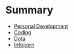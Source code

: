 # Summary

* [Personal Development](personal_development/README.md)
* [Coding](coding/README.md)
* [Dota](dota/README.md)
* [Infoporn](infoporn/README.md)

